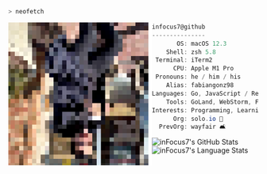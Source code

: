 ```zsh
> neofetch
```
<img align="left" alt="Fabian as pixels" src="./assets/prof.png" width="289px">

```csharp
infocus7@github
---------------
       OS: macOS 12.3
    Shell: zsh 5.8
 Terminal: iTerm2
      CPU: Apple M1 Pro
 Pronouns: he / him / his
    Alias: fabiangonz98
Languages: Go, JavaScript / React, C++, PHP
    Tools: GoLand, WebStorm, Figma, Ableton Live 
Interests: Programming, Learning, Music, TV
      Org: solo.io 🦄
  PrevOrg: wayfair 🛋
```

<!-- The first two were supposed to be vertically aligned (like flex-direction: vertical), but not sure if that's possible in md -->
<!-- TODO why this break? -->
<!-- <img align="left" src="./assets/1x1.png" alt="placeholder stretch to align colors" width="225px" height="1"/>
<img align="left" width="26" height="30px" alt="#57586d" src="https://via.placeholder.com/100/57586d/ffffff?text=+"/>
<img align="left" width="26" height="30px" alt="#1b1219" src="https://via.placeholder.com/100/1b1219/ffffff?text=+"/>
<img align="left" width="26" height="30px" alt="#f5ead4" src="https://via.placeholder.com/100/f5ead4/000000?text=+"/>
<img align="left" width="26" height="30px" alt="#6d4d39" src="https://via.placeholder.com/100/6d4d39/ffffff?text=+"/>
<img width="26" height="30px" alt="#d69569" src="https://via.placeholder.com/100/d69569/000000?text=+"/> -->

<!-- GitHub Stats -->
<img height="175px" src="https://github-readme-stats.vercel.app/api?username=infocus7&theme=tokyonight&count_private=true&show_icons=true&hide=commits" alt="inFocus7's GitHub Stats"/>
<img height="175px" src="https://github-readme-stats.vercel.app/api/top-langs/?username=infocus7&hide=html&layout=compact&theme=tokyonight" alt="inFocus7's Language Stats"/>
